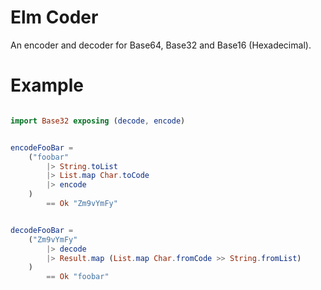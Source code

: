 # Elm Coder

An encoder and decoder for Base64, Base32 and Base16 (Hexadecimal).

# Example

```elm

import Base32 exposing (decode, encode)


encodeFooBar =
    ("foobar"
        |> String.toList
        |> List.map Char.toCode
        |> encode
    )
        == Ok "Zm9vYmFy"


decodeFooBar =
    ("Zm9vYmFy"
        |> decode
        |> Result.map (List.map Char.fromCode >> String.fromList)
    )
        == Ok "foobar"
```
